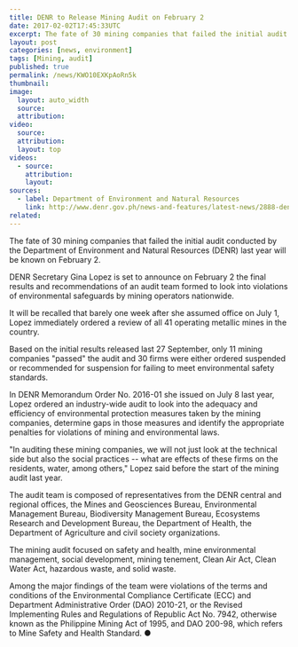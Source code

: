 ```yaml
---
title: DENR to Release Mining Audit on February 2
date: 2017-02-02T17:45:33UTC
excerpt: The fate of 30 mining companies that failed the initial audit conducted by the Department of Environment and Natural Resources in 2016 will be released on second day of February.
layout: post
categories: [news, environment]
tags: [Mining, audit]
published: true
permalink: /news/KWO10EXKpAoRn5k
thumbnail:
image:
  layout: auto_width
  source: 
  attribution: 
video:
  source: 
  attribution: 
  layout: top
videos:
  - source: 
    attribution: 
    layout: 
sources:
  - label: Department of Environment and Natural Resources
    link: http://www.denr.gov.ph/news-and-features/latest-news/2888-denr-to-release-final-mine-audit-results-on-feb-2.html
related:
---
```


The fate of 30 mining companies that failed the initial audit conducted by the Department of Environment and Natural Resources (DENR) last year will be known on February 2.

DENR Secretary Gina Lopez is set to announce on February 2 the final results and recommendations of an audit team formed to look into violations of environmental safeguards by mining operators nationwide.

It will be recalled that barely one week after she assumed office on July 1, Lopez immediately ordered a review of all 41 operating metallic mines in the country.

Based on the initial results released last 27 September, only 11 mining companies "passed" the audit and 30 firms were either ordered suspended or recommended for suspension for failing to meet environmental safety standards.

In DENR Memorandum Order No. 2016-01 she issued on July 8 last year, Lopez ordered an industry-wide audit to look into the adequacy and efficiency of environmental protection measures taken by the mining companies, determine gaps in those measures and identify the appropriate penalties for violations of mining and environmental laws.

"In auditing these mining companies, we will not just look at the technical side but also the social practices -- what are effects of these firms on the residents, water, among others," Lopez said before the start of the mining audit last year.

The audit team is composed of representatives from the DENR central and regional offices, the Mines and Geosciences Bureau, Environmental Management Bureau, Biodiversity Management Bureau, Ecosystems Research and Development Bureau, the Department of Health, the Department of Agriculture and civil society organizations.

The mining audit focused on safety and health, mine environmental management, social development, mining tenement, Clean Air Act, Clean Water Act, hazardous waste, and solid waste.

Among the major findings of the team were violations of the terms and conditions of the Environmental Compliance Certificate (ECC) and Department Administrative Order (DAO) 2010-21, or the Revised Implementing Rules and Regulations of Republic Act No. 7942, otherwise known as the Philippine Mining Act of 1995, and DAO 200-98, which refers to Mine Safety and Health Standard.
&#x25cf;
